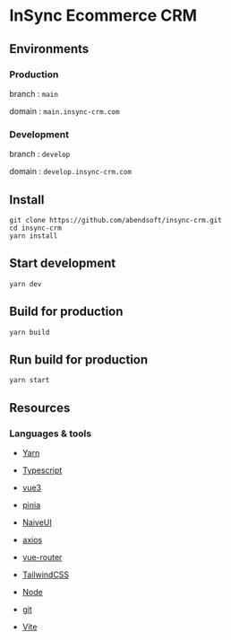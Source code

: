 # InSync Ecommerce CRM

## Environments

### Production

branch : `main`

domain : `main.insync-crm.com`

### Development

branch : `develop`

domain : `develop.insync-crm.com`

## Install

```
git clone https://github.com/abendsoft/insync-crm.git
cd insync-crm
yarn install
```

## Start development

```
yarn dev
```

## Build for production

```
yarn build
```

## Run build for production

```
yarn start
```

## Resources

### Languages & tools

- [Yarn](https://yarnpkg.com/)

- [Typescript](https://www.typescriptlang.org/)

- [vue3](https://vuejs.org/)

- [pinia](https://pinia.vuejs.org/)

- [NaiveUI](https://www.naiveui.com/en-US/os-theme)

- [axios](https://axios-http.com/docs/intro)

- [vue-router](https://router.vuejs.org/)

- [TailwindCSS](https://tailwindcss.com/)

- [Node](http://nodejs.org/)

- [git](https://git-scm.com/)

- [Vite](https://vitejs.dev/)
